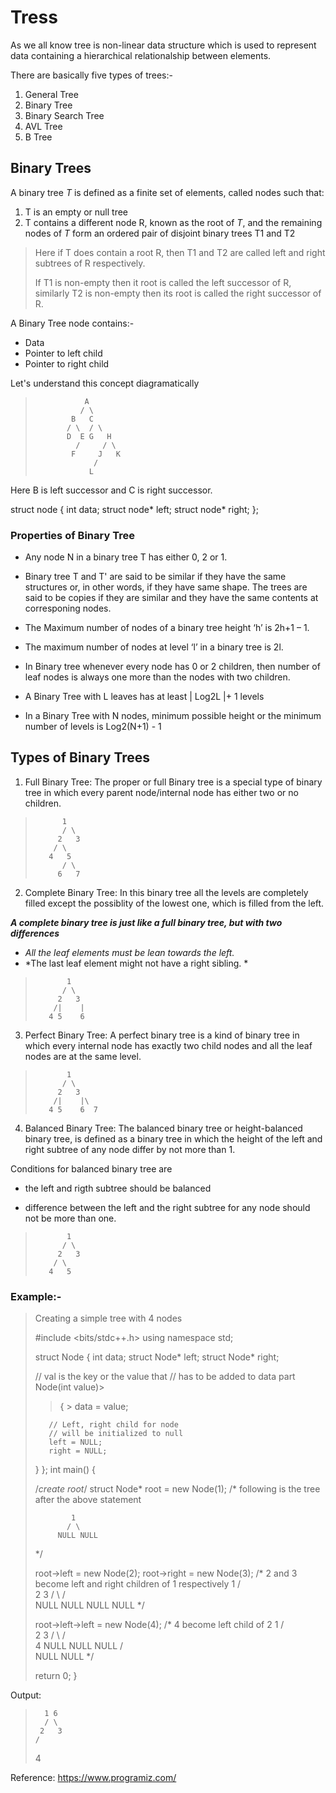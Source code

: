 # Tress

As we all know tree is non-linear data structure which is used to represent data containing a hierarchical relationalship between elements.

There are basically five types of trees:-

1. General Tree
2. Binary Tree
3. Binary Search Tree 
4. AVL Tree
5. B Tree

## Binary Trees

A binary tree *T* is defined as a finite set of elements, called nodes such that:

1. T is an empty or null tree
2. T contains a different node R, known as the root of *T*, and the remaining nodes of *T* form an ordered pair of disjoint binary trees T1 and T2
> Here if T does contain a root R, then T1 and T2 are called left and right subtrees of R respectively.
> 
> If T1 is non-empty then it root is called the left successor of R, similarly T2 is non-empty then its root is called the right successor of R.

A Binary Tree node contains:-

- Data
- Pointer to left child
- Pointer to right child

Let's understand this concept diagramatically

>                A
>               / \
>             B   C
>            / \  / \
>            D  E G   H
>              /     / \
>             F     J   K
>                  /
>                 L

Here B is left successor and C is right successor.

struct node
{
    int data;
    struct node* left;
    struct node* right;
};

### Properties of Binary Tree

- Any node N in a binary tree T has either 0, 2 or 1.

- Binary tree T and T' are said to be similar if they have the same structures or, in other words, if they have same shape. The trees are said to be copies if they are similar and they have the same contents at corresponing nodes.

- The Maximum number of nodes of a binary tree height ‘h’ is 2h+1 – 1.

- The maximum number of nodes at level ‘l’ in a binary tree is 2l. 

- In Binary tree whenever every node has 0 or 2 children, then number of leaf nodes is always one more than the nodes with two children.

- A Binary Tree with L leaves has at least | Log2L |+ 1   levels 

- In a Binary Tree with N nodes, minimum possible height or the minimum number of levels is Log2(N+1) - 1

## Types of Binary Trees

1. Full Binary Tree: The proper or full Binary tree is a special type of binary tree in which every parent node/internal node has either two or no children.

>           1
>           / \
>          2   3
>         / \    
>        4   5   
>           / \
>          6   7

2. Complete Binary Tree: In this binary tree all the levels are completely filled except the possiblity of the lowest one, which is filled from the left.

***A complete binary tree is just like a full binary tree, but with two differences***

- *All the leaf elements must be lean towards the left.*
- *The last leaf element might not have a right sibling. *

>            1
>           / \
>          2   3
>         /|    |
>        4 5    6  

3. Perfect Binary Tree: A perfect binary tree is a kind of binary tree in which every internal node has exactly two child nodes and all the leaf nodes are at the same level.

>            1
>           / \
>          2   3
>         /|    |\
>        4 5    6  7 
         
4. Balanced Binary Tree: The balanced binary tree or height-balanced binary tree, is defined as a binary tree in which the height of the left and right subtree of any node differ by not more than 1.

Conditions for balanced binary tree are

- the left and rigth subtree should be balanced

- difference between the left and the right subtree for any node should not be more than one.

>            1
>           / \
>          2   3
>         / \    
>        4   5   

### Example:-

> Creating a simple tree with 4 nodes
>
> #include <bits/stdc++.h>
> using namespace std;
> 
> struct Node {
>    int data;
>    struct Node* left;
>    struct Node* right;
> 
>    // val is the key or the value that
>    // has to be added to data part
>    Node(int value)>
>    >{
>     >   data = value;
> 
>        // Left, right child for node
>        // will be initialized to null
>        left = NULL;
>        right = NULL;
>    }
> };
> int main()
> {
> 
>    /*create root*/
>    struct Node* root = new Node(1);
>    /* following is the tree after the above statement
> 
>             1
>            / \
>          NULL NULL
>    */
> 
>    root->left = new Node(2);
>    root->right = new Node(3);
>    /* 2 and 3 become left and right children of 1 respectively
>                    1
>                  /    \
>                 2       3
>               /  \     /  \
>            NULL NULL  NULL NULL
>    */
> 
>    root->left->left = new Node(4);
>    /* 4 become left child of 2
>               1
>            /     \
>           2       3
>          / \     / \
>         4  NULL NULL NULL
>        / \
>     NULL NULL
>    */
>
>    return 0;
> }

Output:

>       1 6
>       / \
>      2   3
>     /
>    4

Reference: https://www.programiz.com/
